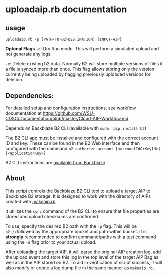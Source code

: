 # uploadaip.rb documentation

## usage 
`uploadaip.rb -p [PATH-TO-B2-DESTINATION] [INPUT-AIP]`

__Optonal Flags__
`-d`: Dry Run mode. This will perform a simulated upload and not generate any logs.

`-x`: Delete existing b2 data. Normally B2 will store multiple versions of files if a file is synced more than once. This flag allows storing only the version currently being uploaded by flagging previously uploaded versions for deletion.

## Dependencies:
For detailed setup and configuration instructions, see workflow documentation at https://github.com/WSU-CDSC/Documentation/blob/master/Cloud-AIP-Workflow.md

Depends on Backblaze B2 CLI (available with `sudo  pip install b2`)

The B2 CLI app must be installed and configured with the correct account ID and key. These can be found in the B2 Web interface and then configured with the command `b2 authorize-account [<accountIdOrKeyId>] [<applicationKey>]`

B2 CLI instructions are [available from Backblaze](https://www.backblaze.com/b2/docs/quick_command_line.html) 

## About
This script controls the Backblaze B2 [CLI tool](https://www.backblaze.com/b2/docs/quick_command_line.html) to upload a target AIP to Backblaze B2 storage. It is designed to work with the directory of AIPs created with [makeaip.rb](https://github.com/WSU-CDSC/microservices/blob/master/Resources/makeaip.md).

It utilizes the `sync` command of the B2 CLI to ensure that file properties are stored and upload checksums are confirmed.

To use, specify the desired B2 path with the `-p` flag. This will be `b2://`followed by the appropriate bucket and path within bucket. It is __strongly__ recommended to confirm command/paths with a test command using the `-d` flag prior to your actual upload.

After uploading the target AIP, it will parse the original AIP creation log, add the upload event and store this log in the top level of the target AIP Bag as well as in the AIP stored on B2. To aid in verification of script success, it will also modify or create a log dump file in the same manner as `makeaip.rb`.
